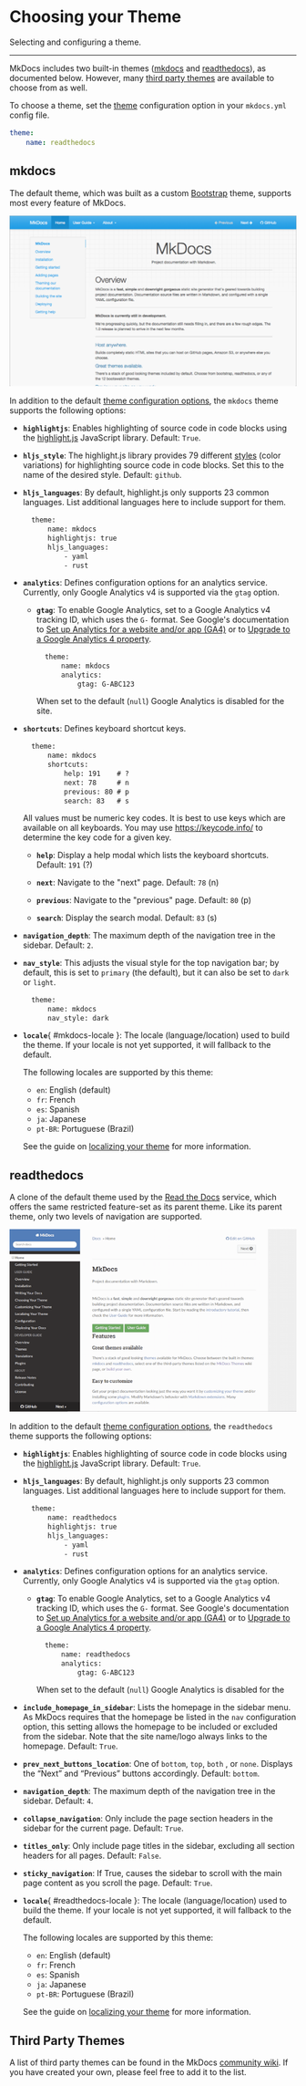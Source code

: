 # Choosing your Theme

Selecting and configuring a theme.

---

MkDocs includes two built-in themes ([mkdocs](#mkdocs) and
[readthedocs](#readthedocs)), as documented below. However, many [third party
themes] are available to choose from as well.

To choose a theme, set the [theme] configuration option in your `mkdocs.yml`
config file.

```yaml
theme:
    name: readthedocs
```

## mkdocs

The default theme, which was built as a custom [Bootstrap] theme, supports most
every feature of MkDocs.

![mkdocs](../img/mkdocs.png)

In addition to the default [theme configuration options][theme], the `mkdocs` theme
supports the following options:

* __`highlightjs`__: Enables highlighting of source code in code blocks using
  the [highlight.js] JavaScript library. Default: `True`.

* __`hljs_style`__: The highlight.js library provides 79 different [styles]
  (color variations) for highlighting source code in code blocks. Set this to
  the name of the desired style. Default: `github`.

* __`hljs_languages`__: By default, highlight.js only supports 23 common
  languages. List additional languages here to include support for them.

        theme:
            name: mkdocs
            highlightjs: true
            hljs_languages:
                - yaml
                - rust

* __`analytics`__: Defines configuration options for an analytics service.
  Currently, only Google Analytics v4 is supported via the `gtag` option.

    * __`gtag`__: To enable Google Analytics, set to a Google Analytics v4
    tracking ID, which uses the `G-` format. See Google's documentation to
    [Set up Analytics for a website and/or app (GA4)][setup-GA4] or to
    [Upgrade to a Google Analytics 4 property][upgrade-GA4].

            theme:
                name: mkdocs
                analytics:
                    gtag: G-ABC123

        When set to the default (`null`) Google Analytics is disabled for the
        site.

* __`shortcuts`__: Defines keyboard shortcut keys.

        theme:
            name: mkdocs
            shortcuts:
                help: 191    # ?
                next: 78     # n
                previous: 80 # p
                search: 83   # s

    All values must be numeric key codes. It is best to use keys which are
    available on all keyboards. You may use <https://keycode.info/> to determine
    the key code for a given key.

    * __`help`__: Display a help modal which lists the keyboard shortcuts.
      Default: `191` (&quest;)

    * __`next`__: Navigate to the "next" page. Default: `78` (n)

    * __`previous`__: Navigate to the "previous" page. Default: `80` (p)

    * __`search`__: Display the search modal. Default: `83` (s)

* __`navigation_depth`__: The maximum depth of the navigation tree in the
  sidebar. Default: `2`.

* __`nav_style`__: This adjusts the visual style for the top navigation bar; by
  default, this is set to `primary` (the default), but it can also be set to
  `dark` or `light`.

        theme:
            name: mkdocs
            nav_style: dark

* __`locale`__{ #mkdocs-locale }: The locale (language/location) used to
  build the theme. If your locale is not yet supported, it will fallback
  to the default.

    The following locales are supported by this theme:

    * `en`: English (default)
    * `fr`: French
    * `es`: Spanish
    * `ja`: Japanese
    * `pt-BR`: Portuguese (Brazil)

    See the guide on [localizing your theme] for more information.

## readthedocs

A clone of the default theme used by the [Read the Docs] service, which offers
the same restricted feature-set as its parent theme. Like its parent theme, only
two levels of navigation are supported.

![ReadTheDocs](../img/readthedocs.png)

In addition to the default [theme configuration options][theme], the `readthedocs`
theme supports the following options:

* __`highlightjs`__: Enables highlighting of source code in code blocks using
  the [highlight.js] JavaScript library. Default: `True`.

* __`hljs_languages`__: By default, highlight.js only supports 23 common
  languages. List additional languages here to include support for them.

        theme:
            name: readthedocs
            highlightjs: true
            hljs_languages:
                - yaml
                - rust

* __`analytics`__: Defines configuration options for an analytics service.
  Currently, only Google Analytics v4 is supported via the `gtag` option.

    * __`gtag`__: To enable Google Analytics, set to a Google Analytics v4
    tracking ID, which uses the `G-` format. See Google's documentation to
    [Set up Analytics for a website and/or app (GA4)][setup-GA4] or to
    [Upgrade to a Google Analytics 4 property][upgrade-GA4].

            theme:
                name: readthedocs
                analytics:
                    gtag: G-ABC123

        When set to the default (`null`) Google Analytics is disabled for the

* __`include_homepage_in_sidebar`__: Lists the homepage in the sidebar menu. As
  MkDocs requires that the homepage be listed in the `nav` configuration
  option, this setting allows the homepage to be included or excluded from
  the sidebar. Note that the site name/logo always links to the homepage.
  Default: `True`.

* __`prev_next_buttons_location`__: One of `bottom`, `top`, `both` , or `none`.
  Displays the “Next” and “Previous” buttons accordingly. Default: `bottom`.

* __`navigation_depth`__: The maximum depth of the navigation tree in the
  sidebar. Default: `4`.

* __`collapse_navigation`__: Only include the page section headers in the
  sidebar for the current page. Default: `True`.

* __`titles_only`__: Only include page titles in the sidebar, excluding all
  section headers for all pages. Default: `False`.

* __`sticky_navigation`__: If True, causes the sidebar to scroll with the main
  page content as you scroll the page. Default: `True`.

* __`locale`__{ #readthedocs-locale }: The locale (language/location) used to
  build the theme. If your locale is not yet supported, it will fallback
  to the default.

    The following locales are supported by this theme:

    * `en`: English (default)
    * `fr`: French
    * `es`: Spanish
    * `ja`: Japanese
    * `pt-BR`: Portuguese (Brazil)

    See the guide on [localizing your theme] for more information.

## Third Party Themes

A list of third party themes can be found in the MkDocs [community wiki]. If you
have created your own, please feel free to add it to the list.

[third party themes]: #third-party-themes
[theme]: configuration.md#theme
[Bootstrap]: https://getbootstrap.com/
[highlight.js]: https://highlightjs.org/
[styles]: https://highlightjs.org/static/demo/
[setup-GA4]: https://support.google.com/analytics/answer/9304153?hl=en&ref_topic=9303319
[upgrade-GA4]: https://support.google.com/analytics/answer/9744165?hl=en&ref_topic=9303319
[Read the Docs]: https://readthedocs.org/
[community wiki]: https://github.com/mkdocs/mkdocs/wiki/MkDocs-Themes
[localizing your theme]: localizing-your-theme.md

